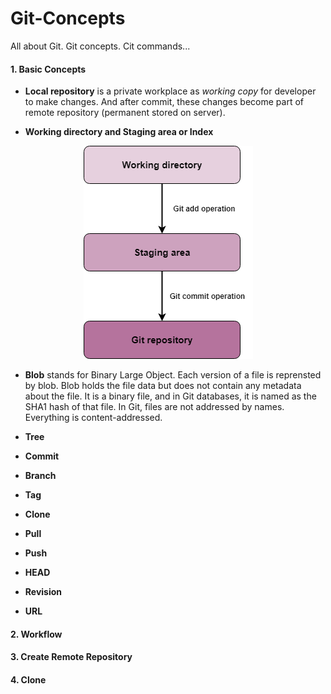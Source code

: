 # Git-Concepts
All about Git. Git concepts. Cit commands...


#### 1. Basic Concepts
* **Local repository** is a private workplace as *working copy* for developer to make changes. And after commit, these changes become part of remote repository (permanent stored on server).

* **Working directory and Staging area or Index**
<p align="center"><img src="images/git-flow.png"/></p>

* **Blob** stands for Binary Large Object. Each version of a file is reprensted by blob. Blob holds the file data but does not contain any metadata about the file. It is a binary file, and in Git databases, it is named as the SHA1 hash of that file. In Git, files are not addressed by names. Everything is content-addressed.

* **Tree**
* **Commit**
* **Branch**
* **Tag**
* **Clone**
* **Pull**
* **Push**
* **HEAD**
* **Revision**
* **URL**


#### 2. Workflow


#### 3. Create Remote Repository


#### 4. Clone
